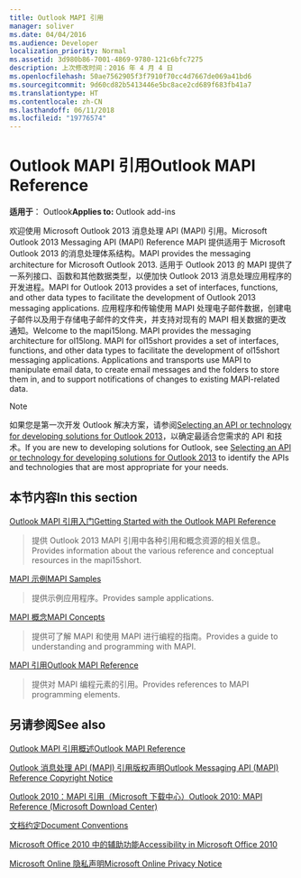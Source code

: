 ```yaml
---
title: Outlook MAPI 引用
manager: soliver
ms.date: 04/04/2016
ms.audience: Developer
localization_priority: Normal
ms.assetid: 3d980b86-7001-4869-9780-121c6bfc7275
description: 上次修改时间：2016 年 4 月 4 日
ms.openlocfilehash: 50ae7562905f3f7910f70cc4d7667de069a41bd6
ms.sourcegitcommit: 9d60cd82b5413446e5bc8ace2cd689f683fb41a7
ms.translationtype: HT
ms.contentlocale: zh-CN
ms.lasthandoff: 06/11/2018
ms.locfileid: "19776574"
---
```

# <a name="outlook-mapi-reference"></a><span data-ttu-id="61d24-103">Outlook MAPI 引用</span><span class="sxs-lookup"><span data-stu-id="61d24-103">Outlook MAPI Reference</span></span>

 
  
<span data-ttu-id="61d24-104">**适用于**： Outlook</span><span class="sxs-lookup"><span data-stu-id="61d24-104">**Applies to:** Outlook add-ins</span></span> 
  
<span data-ttu-id="61d24-105">欢迎使用 Microsoft Outlook 2013 消息处理 API (MAPI) 引用。</span><span class="sxs-lookup"><span data-stu-id="61d24-105">Microsoft Outlook 2013 Messaging API (MAPI) Reference</span></span> <span data-ttu-id="61d24-106">MAPI 提供适用于 Microsoft Outlook 2013 的消息处理体系结构。</span><span class="sxs-lookup"><span data-stu-id="61d24-106">MAPI provides the messaging architecture for Microsoft Outlook 2013.</span></span> <span data-ttu-id="61d24-107">适用于 Outlook 2013 的 MAPI 提供了一系列接口、函数和其他数据类型，以便加快 Outlook 2013 消息处理应用程序的开发进程。</span><span class="sxs-lookup"><span data-stu-id="61d24-107">MAPI for Outlook 2013 provides a set of interfaces, functions, and other data types to facilitate the development of Outlook 2013 messaging applications.</span></span> <span data-ttu-id="61d24-108">应用程序和传输使用 MAPI 处理电子邮件数据，创建电子邮件以及用于存储电子邮件的文件夹，并支持对现有的 MAPI 相关数据的更改通知。</span><span class="sxs-lookup"><span data-stu-id="61d24-108">Welcome to the mapi15long. MAPI provides the messaging architecture for ol15long. MAPI for ol15short provides a set of interfaces, functions, and other data types to facilitate the development of ol15short messaging applications. Applications and transports use MAPI to manipulate email data, to create email messages and the folders to store them in, and to support notifications of changes to existing MAPI-related data.</span></span>
  
> [!NOTE]
> <span data-ttu-id="61d24-109">如果您是第一次开发 Outlook 解决方案，请参阅[Selecting an API or technology for developing solutions for Outlook 2013](http://msdn.microsoft.com/zh-CN/library/jj900714.aspx)，以确定最适合您需求的 API 和技术。</span><span class="sxs-lookup"><span data-stu-id="61d24-109">If you are new to developing solutions for Outlook, see [Selecting an API or technology for developing solutions for Outlook 2013](http://msdn.microsoft.com/zh-CN/library/jj900714.aspx) to identify the APIs and technologies that are most appropriate for your needs.</span></span> 
  
## <a name="in-this-section"></a><span data-ttu-id="61d24-110">本节内容</span><span class="sxs-lookup"><span data-stu-id="61d24-110">In this section</span></span>

[<span data-ttu-id="61d24-111">Outlook MAPI 引用入门</span><span class="sxs-lookup"><span data-stu-id="61d24-111">Getting Started with the Outlook MAPI Reference</span></span>](getting-started-with-the-outlook-mapi-reference.md)
  
> <span data-ttu-id="61d24-112">提供 Outlook 2013 MAPI 引用中各种引用和概念资源的相关信息。</span><span class="sxs-lookup"><span data-stu-id="61d24-112">Provides information about the various reference and conceptual resources in the mapi15short.</span></span>
    
[<span data-ttu-id="61d24-113">MAPI 示例</span><span class="sxs-lookup"><span data-stu-id="61d24-113">MAPI Samples</span></span>](mapi-samples.md)
  
> <span data-ttu-id="61d24-114">提供示例应用程序。</span><span class="sxs-lookup"><span data-stu-id="61d24-114">Provides sample applications.</span></span>
    
[<span data-ttu-id="61d24-115">MAPI 概念</span><span class="sxs-lookup"><span data-stu-id="61d24-115">MAPI Concepts</span></span>](mapi-concepts.md)
  
> <span data-ttu-id="61d24-116">提供可了解 MAPI 和使用 MAPI 进行编程的指南。</span><span class="sxs-lookup"><span data-stu-id="61d24-116">Provides a guide to understanding and programming with MAPI.</span></span>
    
[<span data-ttu-id="61d24-117">MAPI 引用</span><span class="sxs-lookup"><span data-stu-id="61d24-117">Outlook MAPI Reference</span></span>](mapi-reference.md)
  
> <span data-ttu-id="61d24-118">提供对 MAPI 编程元素的引用。</span><span class="sxs-lookup"><span data-stu-id="61d24-118">Provides references to MAPI programming elements.</span></span>
    
## <a name="see-also"></a><span data-ttu-id="61d24-119">另请参阅</span><span class="sxs-lookup"><span data-stu-id="61d24-119">See also</span></span>



[<span data-ttu-id="61d24-120">Outlook MAPI 引用概述</span><span class="sxs-lookup"><span data-stu-id="61d24-120">Outlook MAPI Reference</span></span>](outlook-mapi-reference-overview.md)
  
[<span data-ttu-id="61d24-121">Outlook 消息处理 API (MAPI) 引用版权声明</span><span class="sxs-lookup"><span data-stu-id="61d24-121">Outlook Messaging API (MAPI) Reference Copyright Notice</span></span>](outlook-messaging-api-mapi-reference-copyright-notice.md)


[<span data-ttu-id="61d24-122">Outlook 2010：MAPI 引用（Microsoft 下载中心）</span><span class="sxs-lookup"><span data-stu-id="61d24-122">Outlook 2010: MAPI Reference (Microsoft Download Center)</span></span>](http://www.microsoft.com/downloads/details.aspx?FamilyID=5f61a276-9c09-4c82-9b80-20dccad17a2a)
  
[<span data-ttu-id="61d24-123">文档约定</span><span class="sxs-lookup"><span data-stu-id="61d24-123">Document Conventions</span></span>](http://msdn.microsoft.com/zh-CN/office/aa905365.aspx)
  
[<span data-ttu-id="61d24-124">Microsoft Office 2010 中的辅助功能</span><span class="sxs-lookup"><span data-stu-id="61d24-124">Accessibility in Microsoft Office 2010</span></span>](http://www.microsoft.com/enable/products/office2010/default.aspx)
  
[<span data-ttu-id="61d24-125">Microsoft Online 隐私声明</span><span class="sxs-lookup"><span data-stu-id="61d24-125">Microsoft Online Privacy Notice</span></span>](https://privacy.microsoft.com/zh-CN/privacystatement)

